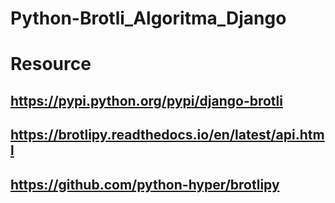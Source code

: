 # Python-Brotli_Algoritma_Django

# Resource
## https://pypi.python.org/pypi/django-brotli
## https://brotlipy.readthedocs.io/en/latest/api.html
## https://github.com/python-hyper/brotlipy
